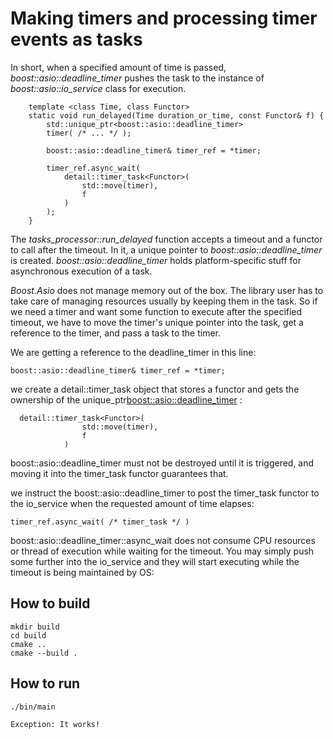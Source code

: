 # Making timers and processing timer events as tasks

In short, when a specified amount of time is passed, *boost::asio::deadline_timer* pushes the task to the instance of *boost::asio::io_service* class for execution.

```
    template <class Time, class Functor>
    static void run_delayed(Time duration_or_time, const Functor& f) {
        std::unique_ptr<boost::asio::deadline_timer> 
        timer( /* ... */ );

        boost::asio::deadline_timer& timer_ref = *timer;

        timer_ref.async_wait(
            detail::timer_task<Functor>(
                std::move(timer),
                f
            )
        );
    }
```

The *tasks_processor::run_delayed* function accepts a timeout and a functor to call after the timeout. In it, a unique pointer to *boost::asio::deadline_timer* is created. *boost::asio::deadline_timer* holds platform-specific stuff for asynchronous execution of a task.

*Boost.Asio* does not manage memory out of the box. The library user has to take care of managing resources usually by keeping them in the task. So if we need a timer and want some function to execute after the specified timeout, we have to move the timer's unique pointer into the task, get a reference to the timer, and pass a task to the timer.

We are getting a reference to the deadline_timer in this line:
```
boost::asio::deadline_timer& timer_ref = *timer;
```

we create a detail::timer_task object that stores a functor and gets the ownership of the unique_ptr<boost::asio::deadline_timer> :
```
  detail::timer_task<Functor>(
                std::move(timer),
                f
            )
```
boost::asio::deadline_timer must not be destroyed until it is triggered, and moving it into the timer_task functor guarantees that.

we instruct the boost::asio::deadline_timer to post the timer_task functor to the io_service when the requested amount of time elapses:

```
timer_ref.async_wait( /* timer_task */ )
```

boost::asio::deadline_timer::async_wait does not consume CPU resources or thread of execution while waiting for the timeout. You may simply push some further into the io_service and they will start executing while the timeout is being maintained by OS:



## How to build
```
mkdir build
cd build
cmake ..
cmake --build .
```

## How to run
```
./bin/main

Exception: It works!
```
